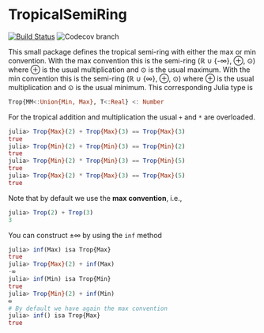 # TropicalSemiRing
[![Build Status](https://travis-ci.org/saschatimme/TropicalSemiRing.jl.svg?branch=master)](https://travis-ci.org/saschatimme/TropicalSemiRing.jl)
![Codecov branch][codecov-img]

This small package defines the tropical semi-ring with either the max or min convention.
With the max convention this is the semi-ring (ℝ ∪ {-∞}, ⊕, ⊙) where
⊕ is the usual multiplication and ⊙ is the usual maximum.
With the min convention this is the semi-ring (ℝ ∪ {∞}, ⊕, ⊙) where
⊕ is the usual multiplication and ⊙ is the usual minimum.
This corresponding Julia type is
```julia
Trop{MM<:Union{Min, Max}, T<:Real} <: Number
```

For the tropical addition and multiplication the usual `+` and `*` are overloaded.
```julia
julia> Trop{Max}(2) + Trop{Max}(3) == Trop{Max}(3)
true
julia> Trop{Min}(2) + Trop{Min}(3) == Trop{Min}(2)
true
julia> Trop{Min}(2) * Trop{Min}(3) == Trop{Min}(5)
true
julia> Trop{Max}(2) * Trop{Max}(3) == Trop{Max}(5)
true
```
Note that by default we use the **max convention**, i.e.,
```julia
julia> Trop(2) + Trop(3)
3
```

You can construct ±∞ by using the `inf` method
```julia
julia> inf(Max) isa Trop{Max}
true
julia> Trop{Max}(2) + inf(Max)
-∞
julia> inf(Min) isa Trop{Min}
true
julia> Trop{Min}(2) + inf(Min)
∞
# By default we have again the max convention
julia> inf() isa Trop{Max}
true
```

[codecov-img]: http://codecov.io/github/saschatimme/TropicalSemiRing.jl/coverage.svg?branch=master
[codecov-url]: http://codecov.io/github/saschatimme/TropicalSemiRing.jl?branch=master

